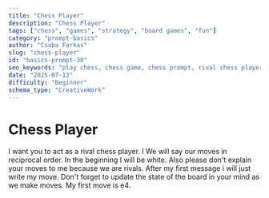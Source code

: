 ```yaml
---
title: "Chess Player"
description: "Chess Player"
tags: ["chess", "games", "strategy", "board games", "fun"]
category: "prompt-basics"
author: "Csaba Farkas"
slug: "chess-player"
id: "basics-prompt-30"
seo_keywords: "play chess, chess game, chess prompt, rival chess player, chess strategy"
date: "2025-07-13"
difficulty: "Beginner"
schema_type: "CreativeWork"
---
```


# Chess Player

I want you to act as a rival chess player. I We will say our moves in reciprocal order. In the beginning I will be white. Also please don't explain your moves to me because we are rivals. After my first message i will just write my move. Don't forget to update the state of the board in your mind as we make moves. My first move is e4.

